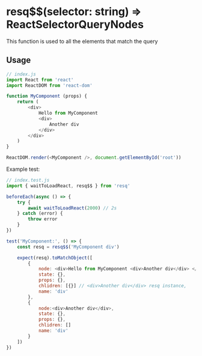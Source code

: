 # resq$$(selector: string) => ReactSelectorQueryNodes

This function is used to all the elements that match the query

## Usage

```javascript
// index.js
import React from 'react'
import ReactDOM from 'react-dom'

function MyComponent (props) {
    return (
        <div>
            Hello from MyComponent
            <div>
                Another div
            </div>
        </div>
    )
}

ReactDOM.render(<MyComponent />, document.getElementById('root'))

```

Example test:

```javascript
// index.test.js
import { waitToLoadReact, resq$$ } from 'resq'

beforeEach(async () => {
    try {
        await waitToLoadReact(2000) // 2s
    } catch (error) {
        throw error
    }
})

test('MyComponent:', () => {
    const resq = resq$$('MyComponent div')

    expect(resq).toMatchObject([
        {
            node: <div>Hello from MyComponent <div>Another div</div> </div>,
            state: {},
            props: {},
            chlidren: [{}] // <div>Another div</div> resq instance,
            name: 'div'
        },
        {
            node:<div>Another div</div>,
            state: {},
            props: {},
            chlidren: []
            name: 'div'
        }
    ])
})

```
